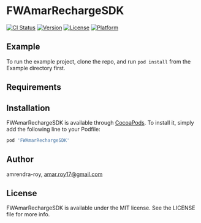 # FWAmarRechargeSDK

[![CI Status](https://img.shields.io/travis/amrendra-roy/FWAmarRechargeSDK.svg?style=flat)](https://travis-ci.org/amrendra-roy/FWAmarRechargeSDK)
[![Version](https://img.shields.io/cocoapods/v/FWAmarRechargeSDK.svg?style=flat)](https://cocoapods.org/pods/FWAmarRechargeSDK)
[![License](https://img.shields.io/cocoapods/l/FWAmarRechargeSDK.svg?style=flat)](https://cocoapods.org/pods/FWAmarRechargeSDK)
[![Platform](https://img.shields.io/cocoapods/p/FWAmarRechargeSDK.svg?style=flat)](https://cocoapods.org/pods/FWAmarRechargeSDK)

## Example

To run the example project, clone the repo, and run `pod install` from the Example directory first.

## Requirements

## Installation

FWAmarRechargeSDK is available through [CocoaPods](https://cocoapods.org). To install
it, simply add the following line to your Podfile:

```ruby
pod 'FWAmarRechargeSDK'
```

## Author

amrendra-roy, amar.roy17@gmail.com

## License

FWAmarRechargeSDK is available under the MIT license. See the LICENSE file for more info.
